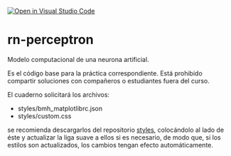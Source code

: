 [![Open in Visual Studio Code](https://classroom.github.com/assets/open-in-vscode-c66648af7eb3fe8bc4f294546bfd86ef473780cde1dea487d3c4ff354943c9ae.svg)](https://classroom.github.com/online_ide?assignment_repo_id=10132581&assignment_repo_type=AssignmentRepo)
# rn-perceptron
Modelo computacional de una neurona artificial.

Es el código base para la práctica correspondiente.
Está prohibido compartir soluciones con compañeros o estudiantes fuera del curso.

El cuaderno solicitará los archivos:
* styles/bmh_matplotlibrc.json
* styles/custom.css

se recomienda descargarlos del repositorio [styles](https://github.com/computacion-ciencias/styles.git), colocándolo al lado de éste y actualizar la liga suave a ellos si es necesario, de modo que, si los estilos son actualizados, los cambios tengan efecto automáticamente.
